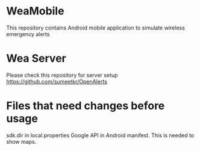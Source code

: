# WeaMobile
This repository contains Android mobile application to simulate wireless emergency alerts

# Wea Server
Please check this repository for server setup
https://github.com/sumeetkr/OpenAlerts


# Files that need changes before usage
sdk.dir in local.properties
Google API in Android manifest. This is needed to show maps.

